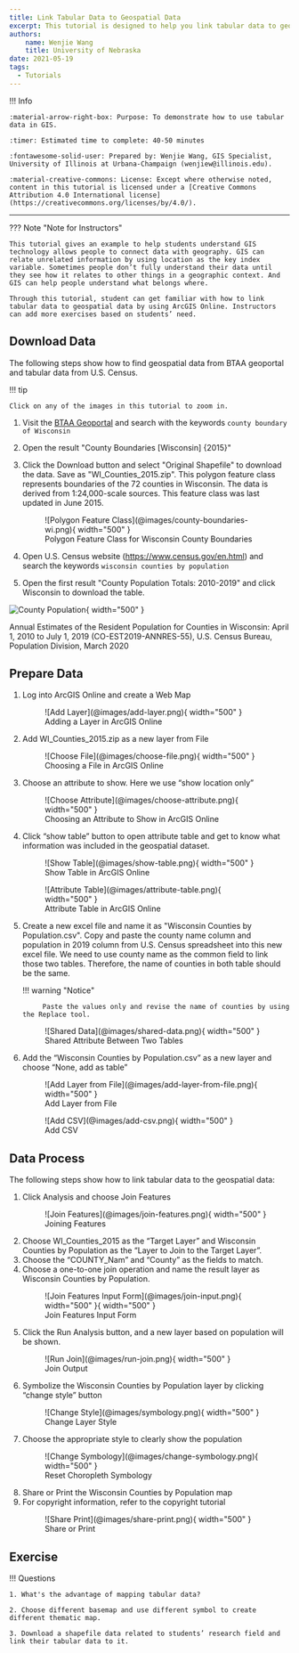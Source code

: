 ```yaml
---
title: Link Tabular Data to Geospatial Data
excerpt: This tutorial is designed to help you link tabular data to geospatial data that you may need for a research project.
authors:
    name: Wenjie Wang
    title: University of Nebraska
date: 2021-05-19
tags:
  - Tutorials
---
```


!!! Info

	:material-arrow-right-box: Purpose: To demonstrate how to use tabular data in GIS.
	
	:timer: Estimated time to complete: 40-50 minutes

	:fontawesome-solid-user: Prepared by: Wenjie Wang, GIS Specialist, University of Illinois at Urbana-Champaign (wenjiew@illinois.edu). 

	:material-creative-commons: License: Except where otherwise noted, content in this tutorial is licensed under a [Creative Commons Attribution 4.0 International license](https://creativecommons.org/licenses/by/4.0/).

------------------------------


??? Note "Note for Instructors"

	This tutorial gives an example to help students understand GIS technology allows people to connect data with geography. GIS can relate unrelated information by using location as the key index variable. Sometimes people don’t fully understand their data until they see how it relates to other things in a geographic context. And GIS can help people understand what belongs where.

	Through this tutorial, student can get familiar with how to link tabular data to geospatial data by using ArcGIS Online. Instructors can add more exercises based on students’ need.

## Download Data

The following steps show how to find geospatial data from BTAA geoportal and tabular data from U.S. Census.

!!! tip

	Click on any of the images in this tutorial to zoom in.


1. Visit the [BTAA Geoportal](https://geo.btaa.org) and search with the keywords `county boundary of Wisconsin`

2. Open the result "County Boundaries [Wisconsin] {2015}"

3. Click the Download button and select "Original Shapefile" to download the data. Save as "WI_Counties_2015.zip". This polygon feature class represents boundaries of the 72 counties in Wisconsin. The data is derived from 1:24,000-scale sources. This feature class was last updated in June 2015.
    <figure markdown>
     ![Polygon Feature Class](@images/county-boundaries-wi.png){ width="500" }
     <figcaption>Polygon Feature Class for Wisconsin County Boundaries</figcaption>
    </figure>
4. Open U.S. Census website (<https://www.census.gov/en.html>) and search the keywords `wisconsin counties by population`
5. Open the first result "County Population Totals: 2010-2019" and click Wisconsin to download the table.

    <figure markdown>
![County Population](@images/census-pop.png){ width="500" }<figcaption>Annual Estimates of the Resident Population for Counties in Wisconsin: April 1, 2010 to July 1, 2019 (CO-EST2019-ANNRES-55), U.S. Census Bureau, Population Division, March 2020</figcaption>
    </figure>

## Prepare Data

1. Log into ArcGIS Online and create a Web Map
    <figure markdown>
    ![Add Layer](@images/add-layer.png){ width="500" }<figcaption>Adding a Layer in ArcGIS Online</  figcaption>
    </figure>
2. Add WI_Counties_2015.zip as a new layer from File
    <figure markdown>
    ![Choose File](@images/choose-file.png){ width="500" }<figcaption>Choosing a File in ArcGIS Online</figcaption>
    </figure>
3. Choose an attribute to show. Here we use “show location only”
    <figure markdown>
    ![Choose Attribute](@images/choose-attribute.png){ width="500" }<figcaption>Choosing an Attribute to Show in ArcGIS Online</figcaption>
    </figure>
4. Click “show table” button to open attribute table and get to know what information was included in the geospatial dataset.
    <figure markdown>
    ![Show Table](@images/show-table.png){ width="500" }<figcaption>Show Table in ArcGIS Online</figcaption>
    </figure>
    <figure markdown>
    ![Attribute Table](@images/attribute-table.png){ width="500" }<figcaption>Attribute Table in ArcGIS Online</figcaption>
    </figure>
5. Create a new excel file and name it as "Wisconsin Counties by Population.csv". Copy and paste the county name column and population in 2019 column from U.S. Census spreadsheet into this new excel file. We need to use county name as the common field to link those two tables. Therefore, the name of counties in both table should be the same.

    !!! warning "Notice"
    		
    		Paste the values only and revise the name of counties by using the Replace tool.

    <figure markdown>
    ![Shared Data](@images/shared-data.png){ width="500" }<figcaption>Shared Attribute Between Two Tables</figcaption>
    </figure>
6. Add the “Wisconsin Counties by Population.csv” as a new layer and choose “None, add as table”
    <figure markdown>
    ![Add Layer from File](@images/add-layer-from-file.png){ width="500" }<figcaption>Add Layer from File</figcaption>
    </figure>
    <figure markdown>
    ![Add CSV](@images/add-csv.png){ width="500" }<figcaption>Add CSV</figcaption></figure>

## Data Process

The following steps show how to link tabular data to the geospatial data: 

1. Click Analysis and choose Join Features
    <figure markdown>
    ![Join Features](@images/join-features.png){ width="500" }<figcaption>Joining Features</figcaption>
    </figure>
2. Choose WI_Counties_2015 as the “Target Layer” and Wisconsin Counties by Population as the “Layer to Join to the Target Layer”.
3. Choose the “COUNTY_Nam” and “County” as the fields to match.
4. Choose a one-to-one join operation and name the result layer as Wisconsin Counties by Population.
    <figure markdown>
    ![Join Features Input Form](@images/join-input.png){ width="500" }{ width="500" }<figcaption>Join Features Input Form</figcaption>
    </figure>
5. Click the Run Analysis button, and a new layer based on population will be shown.
    <figure markdown>
    ![Run Join](@images/run-join.png){ width="500" }<figcaption>Join Output</figcaption>
    </figure>
6. Symbolize the Wisconsin Counties by Population layer by clicking “change style” button
    <figure markdown>
    ![Change Style](@images/symbology.png){ width="500" }<figcaption>Change Layer Style</figcaption>
    </figure>
7. Choose the appropriate style to clearly show the population
    <figure markdown>
    ![Change Symbology](@images/change-symbology.png){ width="500" }<figcaption>Reset Choropleth Symbology</figcaption>
    </figure>
8. Share or Print the Wisconsin Counties by Population map
9. For copyright information, refer to the copyright tutorial
    <figure markdown>
    ![Share Print](@images/share-print.png){ width="500" }<figcaption>Share or Print</figcaption>
    </figure>

## Exercise

!!! Questions

    1. What's the advantage of mapping tabular data?

    2. Choose different basemap and use different symbol to create different thematic map.

    3. Download a shapefile data related to students’ research field and link their tabular data to it.
